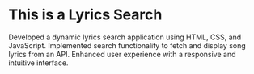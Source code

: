 # This is a Lyrics Search
Developed a dynamic lyrics search application using HTML, CSS, and JavaScript. Implemented search functionality to fetch and display song lyrics from an API. Enhanced user experience with a responsive and intuitive interface.
